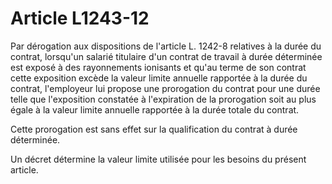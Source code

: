 # Article L1243-12

Par dérogation aux dispositions de l'article L. 1242-8 relatives à la durée du contrat, lorsqu'un salarié titulaire d'un contrat de travail à durée déterminée est exposé à des rayonnements ionisants et qu'au terme de son contrat cette exposition excède la valeur limite annuelle rapportée à la durée du contrat, l'employeur lui propose une prorogation du contrat pour une durée telle que l'exposition constatée à l'expiration de la prorogation soit au plus égale à la valeur limite annuelle rapportée à la durée totale du contrat.

Cette prorogation est sans effet sur la qualification du contrat à durée déterminée.

Un décret détermine la valeur limite utilisée pour les besoins du présent article.